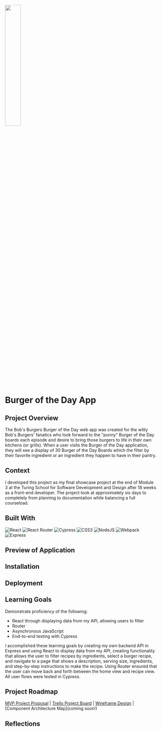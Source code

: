 <img src="https://user-images.githubusercontent.com/106957849/212765467-e63b18a8-648e-4a39-862e-df3dc93c6176.png" width=32% height=32%>

# Burger of the Day App

## Project Overview
The Bob's Burgers Burger of the Day web app was created for the witty Bob's Burgers' fanatics who look forward to the "punny" Burger of the Day boards each episode and desire to bring those burgers to life in their own kitchens (or grills). When a user visits the Burger of the Day application, they will see a display of 30 Burger of the Day Boards which the filter by their favorite ingredient or an ingredient they happen to have in their pantry. 

## Context
I developed this project as my final showcase project at the end of Module 3 at the Turing School for Software Development and Design after 18 weeks as a front-end developer. The project took at approximately six days to completely from planning to documentation while balancing a full courseload.

## Built With
![React](https://img.shields.io/badge/React-20232A?style=for-the-badge&logo=react&logoColor=61DAFB)
![React Router](https://img.shields.io/badge/React_Router-CA4245?style=for-the-badge&logo=react-router&logoColor=white)
![Cypress](https://img.shields.io/badge/-cypress-%23E5E5E5?style=for-the-badge&logo=cypress&logoColor=058a5e)
![CSS3](https://img.shields.io/badge/css3-%231572B6.svg?style=for-the-badge&logo=css3&logoColor=white)
![NodeJS](https://img.shields.io/badge/node.js-6DA55F?style=for-the-badge&logo=node.js&logoColor=white)
![Webpack](https://img.shields.io/badge/webpack-%238DD6F9.svg?style=for-the-badge&logo=webpack&logoColor=black)
![Express](https://img.shields.io/badge/express.js-#D100D1.svg?style=for-the-badge&logo=webpack&logoColor=black)

## Preview of Application

## Installation

## Deployment

## Learning Goals
Demonstrate proficiency of the following:
- React through displaying data from my API, allowing users to filter
- Router
- Asynchronous JavaScript
- End-to-end testing with Cypress

I accomplished these learning goals by creating my own backend API in Express and using React to display data from my API, creating functionality that allows the user to filter recipes by ingredients, select a burger recipe, and navigate to a page that shows a description, serving size, ingredients, and step-by-step instructions to make the recipe. Using Router ensured that the user can move back and forth between the home view and recipe view. All user flows were tested in Cypress.

## Project Roadmap

[MVP Project Proposal](https://docs.google.com/document/d/1TbYZ-nW2PkP5plAAteY6mmBAbFTXSl3qMF_PHhEnpbY/edit?usp=sharing) | 
[Trello Project Board](https://trello.com/b/5SAGqjAW/burger-of-the-day-project-board) | 
[Wireframe Design](https://docs.google.com/document/d/1d-tkfLvVhsgDKUkMf55Vu5qpucZQymsoNIoJ7ZKmchE/edit?usp=sharing) | 
[Component Architecture Map](coming soon!)

## Reflections


